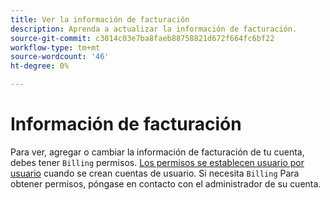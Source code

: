 ```yaml
---
title: Ver la información de facturación
description: Aprenda a actualizar la información de facturación.
source-git-commit: c3014c03e7ba8faeb88758821d672f664fc6bf22
workflow-type: tm+mt
source-wordcount: '46'
ht-degree: 0%

---
```


# Información de facturación

Para ver, agregar o cambiar la información de facturación de tu cuenta, debes tener `Billing` permisos. [Los permisos se establecen usuario por usuario](../../administrator/user-management/user-management.md) cuando se crean cuentas de usuario. Si necesita `Billing` Para obtener permisos, póngase en contacto con el administrador de su cuenta.
